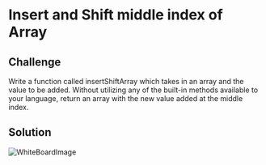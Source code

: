# Insert and Shift middle index of Array

## Challenge 
Write a function called insertShiftArray which takes in an array and the value to be added. Without utilizing any of the built-in methods available to your language, return an array with the new value added at the middle index.

## Solution

![WhiteBoardImage](/assets/401-WB-2.jpg)